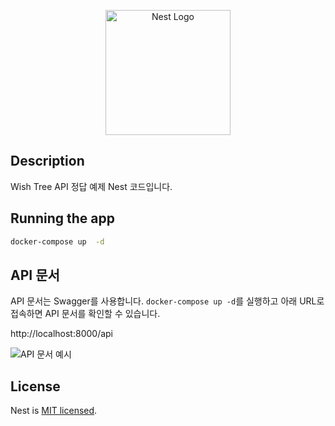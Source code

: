 <p align="center">
  <a href="http://nestjs.com/" target="blank"><img src="https://nestjs.com/img/logo-small.svg" width="200" alt="Nest Logo" /></a>
</p>

## Description
Wish Tree API 정답 예제 Nest 코드입니다.

## Running the app

```bash
docker-compose up  -d
```

## API 문서
API 문서는 Swagger를 사용합니다.
`docker-compose up -d`를 실행하고 아래 URL로 접속하면 API 문서를 확인할 수 있습니다.

http://localhost:8000/api

![API 문서 예시](https://github.com/user-attachments/assets/90cc4339-f533-48f1-84c8-0f15c71f89c3)

## License

Nest is [MIT licensed](LICENSE).

